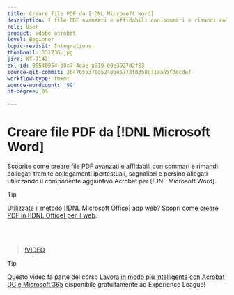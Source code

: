 ```yaml
---
title: Creare file PDF da [!DNL Microsoft Word]
description: I file PDF avanzati e affidabili con sommari e rimandi collegati tramite collegamenti ipertestuali, segnalibri e persino allegati possono essere creati facilmente utilizzando il componente aggiuntivo Acrobat per [!DNL Microsoft Word]
role: User
product: adobe acrobat
level: Beginner
topic-revisit: Integrations
thumbnail: 331736.jpg
jira: KT-7142
exl-id: 95540954-d0c7-4cae-a919-00e3927d2f83
source-git-commit: 2b47655370d52405e5773f0358c71aa65fdecdef
workflow-type: tm+mt
source-wordcount: '99'
ht-degree: 0%

---
```


# Creare file PDF da [!DNL Microsoft Word]

Scoprite come creare file PDF avanzati e affidabili con sommari e rimandi collegati tramite collegamenti ipertestuali, segnalibri e persino allegati utilizzando il componente aggiuntivo Acrobat per [!DNL Microsoft Word].

>[!TIP]
>
>Utilizzate il metodo [!DNL Microsoft Office] app web? Scopri come [creare PDF in [!DNL Office] per il web](../integrate/createofficeweb.md).

<br> 

>[!VIDEO](https://video.tv.adobe.com/v/331736?quality=12&learn=on&hidetitle=true)

>[!TIP]
>
>Questo video fa parte del corso [Lavora in modo più intelligente con Acrobat DC e Microsoft 365](https://experienceleague.adobe.com/?recommended=Acrobat-U-1-2021.microsoft365) disponibile gratuitamente ad Experience League!